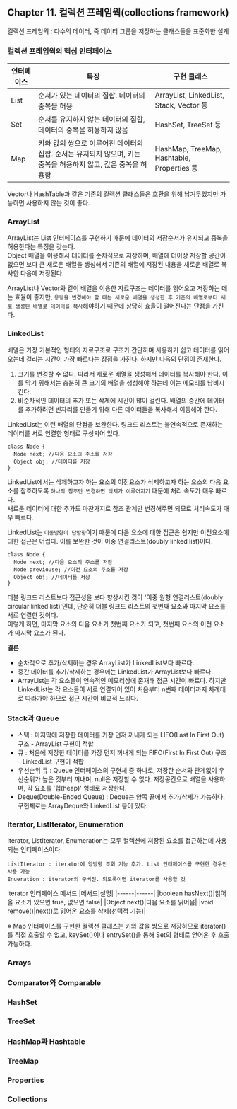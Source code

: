 ## Chapter 11. 컬렉션 프레임웍(collections framework)
컬렉션 프레임웍 : 다수의 데이터, 즉 데이터 그룹을 저장하는 클래스들을 표준화한 설계
### 컬렉션 프레임웍의 핵심 인터페이스
|인터페이스|특징|구현 클래스|
|------|------|------|
|List|순서가 있는 데이터의 집합. 데이터의 중복을 허용|ArrayList, LinkedList, Stack, Vector 등|
|Set|순서를 유지하지 않는 데이터의 집합, 데이터의 중복을 허용하지 않음|HashSet, TreeSet 등|
|Map|키와 값의 쌍으로 이루어진 데이터의 집합. 순서는 유지되지 않으며, 키는 중복을 허용하지 않고, 값은 중복을 허용함|HashMap, TreeMap, Hashtable, Properties 등|

Vector나 HashTable과 같은 기존의 컬렉션 클래스들은 호환을 위해 남겨두었지만 가능하면 사용하지 않는 것이 좋다. 

### ArrayList
ArrayList는 List 인터페이스를 구현하기 때문에 데이터의 저장순서가 유지되고 중복을 허용한다는 특징을 갖는다.  
Object 배열을 이용해서 데이터를 순차적으로 저장하며, 배열에 더이상 저장할 공간이 없으면 보다 큰 새로운 배열을 생성해서 기존의 배열에 저장된 내용을 새로운 배열로 복사한 다음에 저장된다.  

ArrayList나 Vector와 같이 배열을 이용한 자료구조는 데이터를 읽어오고 저장하는 데는 효율이 좋지만, 
`용량을 변경해야 할 때는 새로운 배열을 생성한 후 기존의 배열로부터 새로 생성된 배열로 데이터를 복사`해야하기 때문에 상당히 효율이 떨어진다는 단점을 가진다.

### LinkedList
배열은 가장 기본적인 형태의 자료구조로 구조가 간단하며 사용하기 쉽고 데이터를 읽어 오는데 걸리는 시간이 가장 빠르다는 장점을 가진다. 하지만 다음의 단점이 존재한다.
1. 크기를 변경할 수 없다. 따라서 새로운 배열을 생성해서 데이터를 복사해야 한다. 이를 막기 위해서는 충분히 큰 크기의 배열을 생성해야 하는데 이는 메모리를 낭비시킨다.
2. 비순차적인 데이터의 추가 또는 삭제에 시간이 많이 걸린다. 배열의 중간에 데이터를 추가하려면 빈자리를 만들기 위해 다른 데이터들을 복사해서 이동해야 한다.

LinkedList는 이런 배열의 단점을 보완한다. 링크드 리스트는 불연속적으로 존재하는 데이터를 서로 연결한 형태로 구성되어 있다.
```
class Node {
  Node next; //다음 요소의 주소를 저장
  Object obj; //데이터를 저장
}
```

LinkedList에서는 삭제하고자 하는 요소의 이전요소가 삭제하고자 하는 요소의 다음 요소를 참조하도록 `하나의 참조만 변경하면 삭제가 이루어지기` 때문에 처리 속도가 매우 빠르다.  
새로운 데이터에 대한 추가도 마찬가지로 참조 관계만 변경해주면 되므로 처리속도가 매우 빠르다.

LinkedList는 `이동방향이 단방향`이기 때문에 다음 요소에 대한 접근은 쉽지만 이전요소에 대한 접근은 어렵다. 이를 보완한 것이 이중 연결리스트(doubly linked list)이다.  
```
class Node {
  Node next; //다음 요소의 주소를 저장
  Node previouse; //이전 요소의 주소를 저장
  Object obj; //데이터를 저장
}
```

더블 링크드 리스트보다 접근성을 보다 향상시킨 것이 '이중 원형 연결리스트(doubly circular linked list)'인데, 단순히 더블 링크드 리스트의 첫번째 요소와 마지막 요소를 서로 연결한 것이다.  
이렇게 하면, 마지막 요소의 다음 요소가 첫번째 요소가 되고, 첫번째 요소의 이전 요소가 마지막 요소가 된다. 

**결론**
- 순차적으로 추가/삭제하는 경우 ArrayList가 LinkedList보다 빠르다.
- 중간 데이터를 추가/삭제하는 경우에는 LinkedList가 ArrayList보다 빠르다.
- ArrayList는 각 요소들이 연속적인 메모리상에 존재해 접근 시간이 빠르다. 하지만 LinkedList는 각 요소들이 서로 연결되어 있어 처음부터 n번째 데이터까지 차례대로 따라가야 하므로 접근 시간이 비교적 느리다.

### Stack과 Queue
- 스택 : 마지막에 저장한 데이터를 가장 먼저 꺼내게 되는 LIFO(Last In First Out) 구조 - ArrayList 구현이 적합
- 큐 : 처음에 저장한 데이터를 가장 먼저 꺼내게 되는 FIFO(First In First Out) 구조 - LinkedList 구현이 적합
- 우선순위 큐 : Queue 인터페이스의 구현체 중 하나로, 저장한 순서와 관계없이 우선순위가 높은 것부터 꺼내며, null은 저장할 수 없다. 저장공간으로 배열을 사용하며, 각 요소를 '힙(heap)' 형태로 저장한다.
- Deque(Double-Ended Queue) : Deque는 양쪽 끝에서 추가/삭제가 가능하다. 구현체로는 ArrayDeque와 LinkedList 등이 있다. 

### Iterator, ListIterator, Enumeration
Iterator, ListIterator, Enumeration는 모두 컬렉션에 저장된 요소를 접근하는데 사용되는 인터페이스이다.

```
ListIterator : iterator에 양방향 조회 기능 추가. List 인터페이스를 구현한 경우만 사용 가능
Enueration : iterator의 구버전. 되도록이면 iterator를 사용할 것
```

iterator 인터페이스 메서드
|메서드|설명|
|------|------|
|boolean hasNext()|읽어올 요소가 있으면 true, 없으면 false|
|Object next()|다음 요소를 읽어옴|
|void remove()|next()로 읽어온 요소를 삭제(선택적 기능)|

※ Map 인터페이스를 구현한 컬렉션 클래스는 키와 값을 쌍으로 저장하므로 iterator()를 직접 호출할 수 없고, keySet()이나 entrySet()을 통해 Set의 형태로 얻어온 후 호출 가능하다.  

### Arrays

### Comparator와 Comparable

### HashSet

### TreeSet

### HashMap과 Hashtable

### TreeMap

### Properties

### Collections
